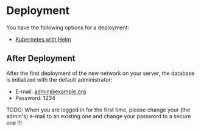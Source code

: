 # Deployment

You have the following options for a deployment:

- [Kubernetes with Helm](./kubernetes/README.md)

## After Deployment

After the first deployment of the new network on your server, the database is initialized with the default administrator:

- E-mail: admin@example.org
- Password: 1234

TODO: When you are logged in for the first time, please change your (the admin's) e-mail to an existing one and change your password to a secure one !!!
